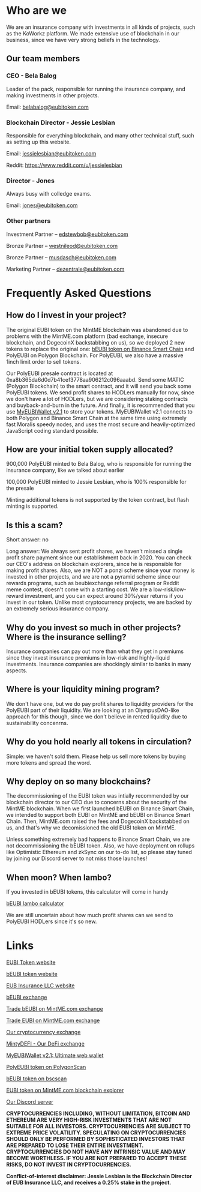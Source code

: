 # Who are we
We are an insurance company with investments in all kinds of projects, such as the KoWorkz platform. We made extensive use of blockchain in our business, since we have very strong beliefs in the technology.

## Our team members

### CEO - Bela Balog
Leader of the pack, responsible for running the insurance company, and making investments in other projects.

Email: belabalog@eubitoken.com

### Blockchain Director - Jessie Lesbian
Responsible for everything blockchain, and many other technical stuff, such as setting up this website.

Email: jessielesbian@eubitoken.com

Reddit: https://www.reddit.com/u/jessielesbian

### Director - Jones
Always busy with colledge exams.

Email: jones@eubitoken.com

### Other partners
Investment Partner – edstewbob@eubitoken.com

Bronze Partner – westnileod@eubitoken.com

Bronze Partner – musdasch@eubitoken.com

Marketing Partner – dezentrale@eubitoken.com

# Frequently Asked Questions

## How do I invest in your project?
The original EUBI token on the MintME blockchain was abandoned due to problems with the MintME.com platform (bad exchange, insecure blockchain, and DogecoinX backstabbing on us), so we deployed 2 new tokens to replace the original one: [bEUBI token on Binance Smart Chain](https://www.beubitoken.com) and PolyEUBI on Polygon Blockchain. For PolyEUBI, we also have a massive 1inch limit order to sell tokens.

Our PolyEUBI presale contract is located at 0xa8b365da6d0d7b41cef3778aa906212c096aaabd. Send some MATIC (Polygon Blockchain) to the smart contract, and it will send you back some PolyEUBI tokens. We send profit shares to HODLers manually for now, since we don't have a lot of HODLers, but we are considering staking contracts and buyback-and-burn in the future. And finally, it is recommended that you use [MyEUBIWallet v2.1](https://wallet.polyeubitoken.com) to store your tokens. MyEUBIWallet v2.1 connects to both Polygon and Binance Smart Chain at the same time using extremely fast Moralis speedy nodes, and uses the most secure and heavily-optimized JavaScript coding standard possible.

## How are your initial token supply allocated?
900,000 PolyEUBI minted to Bela Balog, who is responsible for running the insurance company, like we talked about earlier

100,000 PolyEUBI minted to Jessie Lesbian, who is 100% responsible for the presale

Minting additional tokens is not supported by the token contract, but flash minting is supported.

## Is this a scam?
Short answer: no

Long answer: We always sent profit shares, we haven't missed a single profit share payment since our establishment back in 2020. You can check our CEO's address on blockchain explorers, since he is responsible for making profit shares. Also, we are NOT a ponzi scheme since your money is invested in other projects, and we are not a pyramid scheme since our rewards programs, such as beubiexchange referral program or Reddit meme contest, doesn't come with a starting cost. We are a low-risk/low-reward investment, and you can expect around 30%/year returns if you invest in our token. Unlike most cryptocurrency projects, we are backed by an extremely serious insurance company.

## Why do you invest so much in other projects? Where is the insurance selling?
Insurance companies can pay out more than what they get in premiums since they invest insurance premiums in low-risk and highly-liquid investments. Insurance companies are shockingly similar to banks in many aspects.

## Where is your liquidity mining program?
We don't have one, but we do pay profit shares to liquidity providers for the PolyEUBI part of their liquidity. We are looking at an OlympusDAO-like approach for this though, since we don't believe in rented liquidity due to sustainability concenrns.

## Why do you hold nearly all tokens in circulation?
Simple: we haven't sold them. Please help us sell more tokens by buying more tokens and spread the word.

## Why deploy on so many blockchains?
The decommissioning of the EUBI token was intially recommended by our blockchain director to our CEO due to concerns about the security of the MintME blockchain. When we first launched bEUBI on Binance Smart Chain, we intended to support both EUBI on MintME and bEUBI on Binance Smart Chain. Then, MintME.com raised the fees and DogecoinX backstabbed on us, and that's why we decomissioned the old EUBI token on MintME.

Unless something extremely bad happens to Binance Smart Chain, we are not decommissioning the bEUBI token. Also, we have deployment on rollups like Optimistic Ethereum and zkSync on our to-do list, so please stay tuned by joining our Discord server to not miss those launches! 

## When moon? When lambo?
If you invested in bEUBI tokens, this calculator will come in handy

[bEUBI lambo calculator](https://eubitoken.github.io/EUBI2lambo/)

We are still uncertain about how much profit shares can we send to PolyEUBI HODLers since it's so new.

# Links

[EUBI Token website](https://eubitoken.com)

[bEUBI token website](https://beubitoken.com)

[EUB Insurance LLC website](https://www.eubinsurance.com/)

[bEUBI exchange](https://beubiexchange.com/)

[Trade bEUBI on MintME.com exchange](https://www.mintme.com/token/bEUBI/trade)

[Trade EUBI on MintME.com exchange](https://www.mintme.com/token/bEUBI/trade)

[Our cryptocurrency exchange](https://eubcompany.com/)

[MintyDEFI - Our DeFi exchange](https://1000x.ch/swap)

[MyEUBIWallet v2.1: Ultimate web wallet](https://wallet.polyeubitoken.com)

[PolyEUBI token on PolygonScan](https://polygonscan.com/token/0x553E77F7f71616382B1545d4457e2c1ee255FA7A)

[bEUBI token on bscscan](https://bscscan.com/token/0x27faaa5bd713dcd4258d5c49258fbef45314ae5d)

[EUBI token on MintME.com blockchain explorer](https://www.mintme.com/explorer/token/0x8AFA1b7a8534D519CB04F4075D3189DF8a6738C1)

[Our Discord server](https://discord.gg/8HSVFxjTjy)

**CRYPTOCURRENCIES INCLUDING, WITHOUT LIMITATION, BITCOIN AND ETHEREUM ARE VERY HIGH-RISK INVESTMENTS THAT ARE NOT SUITABLE FOR ALL INVESTORS. CRYPTOCURRENCIES ARE SUBJECT TO EXTREME PRICE VOLATILITY. SPECULATING ON CRYPTOCURRENCIES SHOULD ONLY BE PERFORMED BY SOPHISTICATED INVESTORS THAT ARE PREPARED TO LOSE THEIR ENTIRE INVESTMENT. CRYPTOCURRENCIES DO NOT HAVE ANY INTRINSIC VALUE AND MAY BECOME WORTHLESS. IF YOU ARE NOT PREPARED TO ACCEPT THESE RISKS, DO NOT INVEST IN CRYPTOCURRENCIES.**

**Conflict-of-interest disclaimer: Jessie Lesbian is the Blockchain Director of EUB Insurance LLC, and receives a 0.25% stake in the project.**
